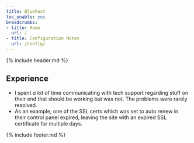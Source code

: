 ```yaml
---
title: Bluehost
toc_enable: yes
breadcrumbs:
- title: Home
  url: /
- title: Configuration Notes
  url: /config/
---
```

{% include header.md %}

## Experience

- I spent _a lot_ of time communicating with tech support regarding stuff on their end that should be working but was not. The problems were rarely resolved.
- As an example, one of the SSL certs which was set to auto renew in their control panel expired, leaving the site with an expired SSL certificate for multiple days.

{% include footer.md %}
